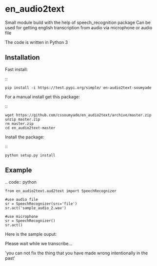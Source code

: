 # en_audio2text

Small module build with the help of speech_recognition package
Can be used for getting english transcription from audio via microphone or audio file

The code is written in Python 3

Installation
------------

Fast install:

::

    pip install -i https://test.pypi.org/simple/ en-audio2text-soumyade

For a manual install get this package:

::

    wget https://github.com/cssoumyade/en_audio2text/archive/master.zip
    unzip master.zip
    rm master.zip
    cd en_audio2text-master

Install the package:

::

    python setup.py install  

  

Example
--------

.. code:: python

    from en_audio2text.aud2text import SpeechRecognizer
    
    #use audio file
    sr = SpeechRecognizer(src='file')
    sr.act('sample_audio_2.wav')
    
    #use microphone
    sr = SpeechRecognizer()
    sr.act()
    
    
  Here is the sample ouput:
  
  Please wait while we transcribe...
  
  'you can not fix the thing that you have made wrong intentionally in the past'